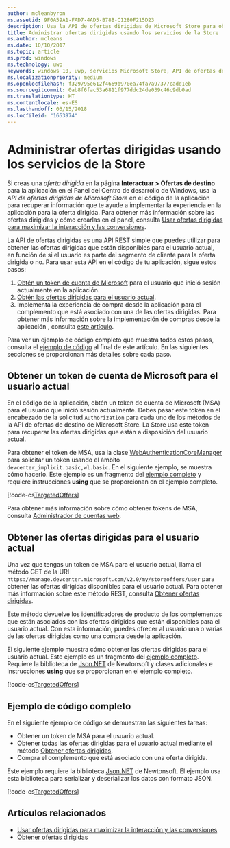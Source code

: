 ```yaml
---
author: mcleanbyron
ms.assetid: 9F0A59A1-FAD7-4AD5-B78B-C1280F215D23
description: Usa la API de ofertas dirigidas de Microsoft Store para obtener ofertas dirigidas que están disponibles para el usuario actual de la aplicación.
title: Administrar ofertas dirigidas usando los servicios de la Store
ms.author: mcleans
ms.date: 10/10/2017
ms.topic: article
ms.prod: windows
ms.technology: uwp
keywords: windows 10, uwp, servicios Microsoft Store, API de ofertas de destino de Microsoft Store, ofertas dirigidas
ms.localizationpriority: medium
ms.openlocfilehash: f329795e612f4669b970ea74fa7a97377cadd1eb
ms.sourcegitcommit: 0ab8f6fac53a6811f977ddc24de039c46c9db0ad
ms.translationtype: HT
ms.contentlocale: es-ES
ms.lasthandoff: 03/15/2018
ms.locfileid: "1653974"
---
```

# <a name="manage-targeted-offers-using-store-services"></a>Administrar ofertas dirigidas usando los servicios de la Store

Si creas una *oferta dirigida* en la página **Interactuar > Ofertas de destino** para la aplicación en el Panel del Centro de desarrollo de Windows, usa la *API de ofertas dirigidas de Microsoft Store* en el código de la aplicación para recuperar información que te ayude a implementar la experiencia en la aplicación para la oferta dirigida. Para obtener más información sobre las ofertas dirigidas y cómo crearlas en el panel, consulta [Usar ofertas dirigidas para maximizar la interacción y las conversiones](../publish/use-targeted-offers-to-maximize-engagement-and-conversions.md).

La API de ofertas dirigidas es una API REST simple que puedes utilizar para obtener las ofertas dirigidas que están disponibles para el usuario actual, en función de si el usuario es parte del segmento de cliente para la oferta dirigida o no. Para usar esta API en el código de tu aplicación, sigue estos pasos:

1.  [Obtén un token de cuenta de Microsoft](#obtain-a-microsoft-account-token) para el usuario que inició sesión actualmente en la aplicación.
2.  [Obtén las ofertas dirigidas para el usuario actual](#get-targeted-offers).
3.  Implementa la experiencia de compra desde la aplicación para el complemento que está asociado con una de las ofertas dirigidas. Para obtener más información sobre la implementación de compras desde la aplicación , consulta [este artículo](enable-in-app-purchases-of-apps-and-add-ons.md).

Para ver un ejemplo de código completo que muestra todos estos pasos, consulta el [ejemplo de código](#code-example) al final de este artículo. En las siguientes secciones se proporcionan más detalles sobre cada paso.

<span id="obtain-a-microsoft-account-token" />

## <a name="get-a-microsoft-account-token-for-the-current-user"></a>Obtener un token de cuenta de Microsoft para el usuario actual

En el código de la aplicación, obtén un token de cuenta de Microsoft (MSA) para el usuario que inició sesión actualmente. Debes pasar este token en el encabezado de la solicitud ```Authorization``` para cada uno de los métodos de la API de ofertas de destino de Microsoft Store. La Store usa este token para recuperar las ofertas dirigidas que están a disposición del usuario actual.

Para obtener el token de MSA, usa la clase [WebAuthenticationCoreManager](https://docs.microsoft.com/uwp/api/windows.security.authentication.web.core.webauthenticationcoremanager) para solicitar un token usando el ámbito ```devcenter_implicit.basic,wl.basic```. En el siguiente ejemplo, se muestra cómo hacerlo. Este ejemplo es un fragmento del [ejemplo completo](#code-example) y requiere instrucciones **using** que se proporcionan en el ejemplo completo.

[!code-cs[TargetedOffers](./code/StoreServicesExamples_TargetedOffers/cs/TargetedOffers.cs#GetMSAToken)]

Para obtener más información sobre cómo obtener tokens de MSA, consulta [Administrador de cuentas web](../security/web-account-manager.md).

<span id="get-targeted-offers" />

## <a name="get-the-targeted-offers-for-the-current-user"></a>Obtener las ofertas dirigidas para el usuario actual

Una vez que tengas un token de MSA para el usuario actual, llama el método GET de la URI ```https://manage.devcenter.microsoft.com/v2.0/my/storeoffers/user``` para obtener las ofertas dirigidas disponibles para el usuario actual. Para obtener más información sobre este método REST, consulta [Obtener ofertas dirigidas](get-targeted-offers.md).

Este método devuelve los identificadores de producto de los complementos que están asociados con las ofertas dirigidas que están disponibles para el usuario actual. Con esta información, puedes ofrecer al usuario una o varias de las ofertas dirigidas como una compra desde la aplicación.

El siguiente ejemplo muestra cómo obtener las ofertas dirigidas para el usuario actual. Este ejemplo es un fragmento del [ejemplo completo](#code-example). Requiere la biblioteca de [Json.NET](http://www.newtonsoft.com/json) de Newtonsoft y clases adicionales e instrucciones **using** que se proporcionan en el ejemplo completo.

[!code-cs[TargetedOffers](./code/StoreServicesExamples_TargetedOffers/cs/TargetedOffers.cs#GetTargetedOffers)]

<span id="code-example" />

## <a name="complete-code-example"></a>Ejemplo de código completo

En el siguiente ejemplo de código se demuestran las siguientes tareas:

* Obtener un token de MSA para el usuario actual.
* Obtener todas las ofertas dirigidas para el usuario actual mediante el método [Obtener ofertas dirigidas](get-targeted-offers.md).
* Compra el complemento que está asociado con una oferta dirigida.

Este ejemplo requiere la biblioteca [Json.NET](http://www.newtonsoft.com/json) de Newtonsoft. El ejemplo usa esta biblioteca para serializar y deserializar los datos con formato JSON.

[!code-cs[TargetedOffers](./code/StoreServicesExamples_TargetedOffers/cs/TargetedOffers.cs#GetTargetedOffersSample)]

## <a name="related-topics"></a>Artículos relacionados

* [Usar ofertas dirigidas para maximizar la interacción y las conversiones](../publish/use-targeted-offers-to-maximize-engagement-and-conversions.md)
* [Obtener ofertas dirigidas](get-targeted-offers.md)
